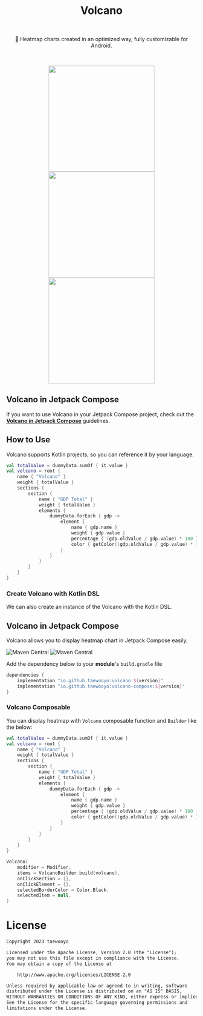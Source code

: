 <h1 align="center">Volcano</h1></br>

<p align="center">
🌋 Heatmap charts created in an optimized way, fully customizable for Android.
</p>

<br>
<p align="center">
<img src="https://github.com/taewooyo/volcano/assets/66770613/846f96eb-6088-4a72-a600-d70be969fb32" width="280"/>
<img src="https://github.com/taewooyo/volcano/assets/66770613/51808daa-8d6b-44af-86b5-16be94bf5e82" width="280"/>
<img src="https://github.com/taewooyo/volcano/assets/66770613/d68b1211-026c-425d-a55f-a37cdab45f9d" height="280"/>
</p>

## Volcano in Jetpack Compose

If you want to use Volcano in your Jetpack Compose project, check out the **[Volcano in Jetpack Compose](https://github.com/taewooyo/Volcano#volcano-in-jetpack-compose-1)** guidelines.

## How to Use

Volcano supports Kotlin projects, so you can reference it by your language.

```kotlin
val totalValue = dummyData.sumOf { it.value }
val volcano = root {
    name { "Volcano" }
    weight { totalValue }
    sections {
        section {
            name { "GDP Total" }
            weight { totalValue }
            elements {
                dummyData.forEach { gdp ->
                    element {
                        name { gdp.name }
                        weight { gdp.value }
                        percentage { (gdp.oldValue / gdp.value) * 100 }
                        color { getColor((gdp.oldValue / gdp.value) * 100).toLong() }
                    }
                }
            }
        }
    }
}
```

### Create Volcano with Kotlin DSL

We can also create an instance of the Volcano with the Kotlin DSL.

## Volcano in Jetpack Compose

Volcano allows you to display heatmap chart in Jetpack Compose easily.

![Maven Central](https://img.shields.io/maven-central/v/io.github.taewooyo/volcano)
![Maven Central](https://img.shields.io/maven-central/v/io.github.taewooyo/volcano-compose)

Add the dependency below to your **module**'s `build.gradle` file

```build.gradle
dependencies {
    implementation "io.github.taewooyo:volcano:${version}"
    implementation "io.github.taewooyo:volcano-compose:${version}"
}
```

### Volcano Composable

You can display heatmap with `Volcano` composable function and `Builder` like the below:

```kotlin
val totalValue = dummyData.sumOf { it.value }
val volcano = root {
    name { "Volcano" }
    weight { totalValue }
    sections {
        section {
            name { "GDP Total" }
            weight { totalValue }
            elements {
                dummyData.forEach { gdp ->
                    element {
                        name { gdp.name }
                        weight { gdp.value }
                        percentage { (gdp.oldValue / gdp.value) * 100 }
                        color { getColor((gdp.oldValue / gdp.value) * 100).toLong() }
                    }
                }
            }
        }
    }
}

Volcano(
    modifier = Modifier,
    items = VolcanoBuilder.build(volcano),
    onClickSection = {},
    onClickElement = {},
    selectedBorderColor = Color.Black,
    selectedItem = null,
)
```

# License

```xml
Copyright 2023 taewooyo

Licensed under the Apache License, Version 2.0 (the "License");
you may not use this file except in compliance with the License.
You may obtain a copy of the License at

    http://www.apache.org/licenses/LICENSE-2.0

Unless required by applicable law or agreed to in writing, software
distributed under the License is distributed on an "AS IS" BASIS,
WITHOUT WARRANTIES OR CONDITIONS OF ANY KIND, either express or implied.
See the License for the specific language governing permissions and
limitations under the License.
```
